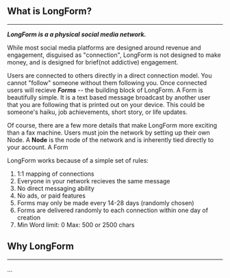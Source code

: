 ## What is LongForm?
___

___LongForm is a a physical social media network.___

While most social media platforms are designed around revenue and engagement, disguised as "connection", LongForm is not designed to make money, and is designed for brief(not addictive) engagement.

Users are connected to others directly in a direct connection model. You cannot "follow" someone without them following you. Once connected users will recieve ___Forms___ -- the building block of LongForm. A Form is beautifully simple. It is a text based message broadcast by another user that you are following that is printed out on your device. This could be someone's haiku, job achievements, short story, or life updates.

Of course, there are a few more details that make LongForm more exciting than a fax machine.
Users must join the network by setting up their own Node. A __Node__ is the node of the network and is inherently tied directly to your account. A Form 


LongForm works because of a simple set of rules:

1. 1:1 mapping of connections
2. Everyone in your network recieves the same message
3. No direct messaging ability
4. No ads, or paid features
5. Forms may only be made every 14-28 days (randomly chosen)
6. Forms are delivered randomly to each connection within one day of creation
7. Min Word limit: 0 Max: 500 or 2500 chars



## Why LongForm
___
...
